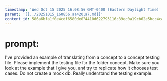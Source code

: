 ```yaml
---
timestamp: 'Wed Oct 15 2025 16:08:56 GMT-0400 (Eastern Daylight Time)'
parent: '[[../20251015_160856.aa4201a7.md]]'
content_id: 586a6bfa1f0e4cdf6580de074410d622793116c89ec0a19cb62e5bcc4cacac09
---
```


# prompt:

I've provided an example of translating from a concept to a concept testing file.  Please implement the testing file for the folder concept. Make sure you look at the example that I give you, and try to replicate how it chooses test cases.  Do not create a mock db. Really understand the testing example.
